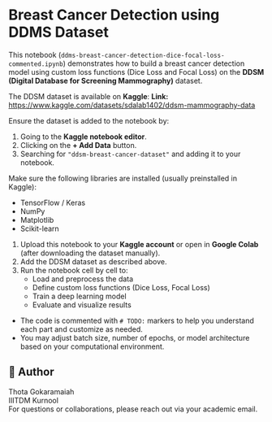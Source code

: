 # Breast Cancer Detection using DDMS Dataset

This notebook (`ddms-breast-cancer-detection-dice-focal-loss-commented.ipynb`) demonstrates how to build a breast cancer detection model using custom loss functions (Dice Loss and Focal Loss) on the **DDSM (Digital Database for Screening Mammography)** dataset.

 
The DDSM dataset is available on **Kaggle**:
**Link:** https://www.kaggle.com/datasets/sdalab1402/ddsm-mammography-data

Ensure the dataset is added to the notebook by:
1. Going to the **Kaggle notebook editor**.
2. Clicking on the **+ Add Data** button.
3. Searching for `"ddsm-breast-cancer-dataset"` and adding it to your notebook.

 

Make sure the following libraries are installed (usually preinstalled in Kaggle):
- TensorFlow / Keras
- NumPy
- Matplotlib
- Scikit-learn

 

1. Upload this notebook to your **Kaggle account** or open in **Google Colab** (after downloading the dataset manually).
2. Add the DDSM dataset as described above.
3. Run the notebook cell by cell to:
   - Load and preprocess the data
   - Define custom loss functions (Dice Loss, Focal Loss)
   - Train a deep learning model
   - Evaluate and visualize results

 
 

- The code is commented with `# TODO:` markers to help you understand each part and customize as needed.
- You may adjust batch size, number of epochs, or model architecture based on your computational environment.

 

## 📧 Author

Thota Gokaramaiah  
IIITDM Kurnool  
For questions or collaborations, please reach out via your academic email.
